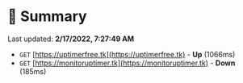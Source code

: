 # 📖 Summary
Last updated: **2/17/2022, 7:27:49 AM**

- `GET` [https://uptimerfree.tk](https://uptimerfree.tk) - **Up** (1066ms)
- `GET` [https://monitoruptimer.tk](https://monitoruptimer.tk) - **Down** (185ms)
